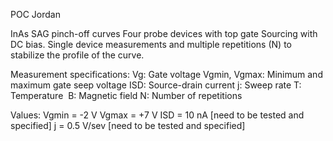 POC Jordan

InAs SAG pinch-off curves
Four probe devices with top gate
Sourcing with DC bias. 
Single device measurements and multiple repetitions (N) to stabilize the profile of the curve.

Measurement specifications:
Vg:           Gate voltage​
Vgmin, Vgmax: Minimum and maximum gate seep voltage​
ISD​:          Source-drain current​
j​:            Sweep rate​
T:            Temperature ​
B​:            Magnetic field​
N​:            Number of repetitions​

Values:
Vgmin = -2 V
Vgmax = +7 V
ISD   = 10 nA       [need to be tested and specified]
j     = 0.5 V/sev  [need to be tested and specified]